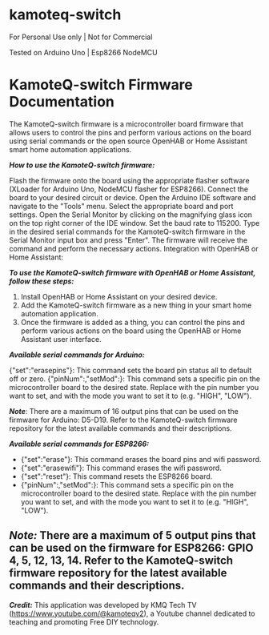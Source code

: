 # kamoteq-switch
 For Personal Use only | Not for Commercial
 
 Tested on Arduino Uno | Esp8266 NodeMCU

# KamoteQ-switch Firmware Documentation

The KamoteQ-switch firmware is a microcontroller board firmware that allows users to control the pins and perform various actions on the board using serial commands or the open source OpenHAB or Home Assistant smart home automation applications.

***How to use the KamoteQ-switch firmware:***

Flash the firmware onto the board using the appropriate flasher software (XLoader for Arduino Uno, NodeMCU flasher for ESP8266).
Connect the board to your desired circuit or device.
Open the Arduino IDE software and navigate to the "Tools" menu. Select the appropriate board and port settings.
Open the Serial Monitor by clicking on the magnifying glass icon on the top right corner of the IDE window.
Set the baud rate to 115200.
Type in the desired serial commands for the KamoteQ-switch firmware in the Serial Monitor input box and press "Enter".
The firmware will receive the command and perform the necessary actions.
Integration with OpenHAB or Home Assistant:

***To use the KamoteQ-switch firmware with OpenHAB or Home Assistant, follow these steps:***

1. Install OpenHAB or Home Assistant on your desired device.
2. Add the KamoteQ-switch firmware as a new thing in your smart home automation application.
3. Once the firmware is added as a thing, you can control the pins and perform various actions on the board using the OpenHAB or Home Assistant user interface.

***Available serial commands for Arduino:***

{"set":"erasepins"}: This command sets the board pin status all to default off or zero.
{"pinNum":<pinNumber>,"setMod":<pinMode>}: This command sets a specific pin on the microcontroller board to the desired state. Replace <pinNumber> with the pin number you want to set, and <pinMode> with the mode you want to set it to (e.g. "HIGH", "LOW").

***Note***: There are a maximum of 16 output pins that can be used on the firmware for Arduino: D5-D19.  Refer to the KamoteQ-switch firmware repository for the latest available commands and their descriptions. 

***Available serial commands for ESP8266:***

- {"set":"erase"}: This command erases the board pins and wifi password.
- {"set":"erasewifi"}: This command erases the wifi password.
- {"set":"reset"}: This command resets the ESP8266 board.
- {"pinNum":<pinNumber>,"setMod":<pinMode>}: This command sets a specific pin on the microcontroller board to the desired state. Replace <pinNumber> with the pin number you want to set, and <pinMode> with the mode you want to set it to (e.g. "HIGH", "LOW").
 
***Note:*** There are a maximum of 5 output pins that can be used on the firmware for ESP8266: GPIO 4, 5, 12, 13, 14. Refer to the KamoteQ-switch firmware repository for the latest available commands and their descriptions.
-------

***Credit:*** This application was developed by KMQ Tech TV (https://www.youtube.com/@kamoteqv2), a Youtube channel dedicated to teaching and promoting Free DIY technology.
